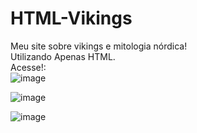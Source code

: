 # HTML-Vikings
Meu site sobre vikings e mitologia nórdica!
<br>
Utilizando Apenas HTML.
<br>
Acesse!:
<br>
![image](https://user-images.githubusercontent.com/65715938/119392950-bf98fe80-bca6-11eb-96ee-70696c2cb18f.png)

![image](https://user-images.githubusercontent.com/65715938/119393030-dc353680-bca6-11eb-8f5f-e77e3bc3d961.png)

![image](https://user-images.githubusercontent.com/65715938/119393116-e9eabc00-bca6-11eb-92fa-1da78dc94a78.png)

